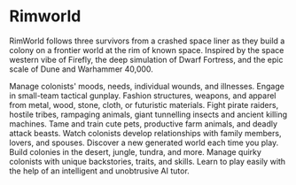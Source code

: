 # Rimworld

RimWorld follows three survivors from a crashed space liner as they build a colony on a frontier world at the rim of known space. Inspired by the space western vibe of Firefly, the deep simulation of Dwarf Fortress, and the epic scale of Dune and Warhammer 40,000.

Manage colonists' moods, needs, individual wounds, and illnesses. Engage in small-team tactical gunplay. Fashion structures, weapons, and apparel from metal, wood, stone, cloth, or futuristic materials. Fight pirate raiders, hostile tribes, rampaging animals, giant tunnelling insects and ancient killing machines. Tame and train cute pets, productive farm animals, and deadly attack beasts. Watch colonists develop relationships with family members, lovers, and spouses. Discover a new generated world each time you play. Build colonies in the desert, jungle, tundra, and more. Manage quirky colonists with unique backstories, traits, and skills. Learn to play easily with the help of an intelligent and unobtrusive AI tutor.
